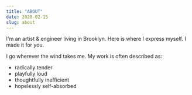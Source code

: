 ```yaml
---
title: "ABOUT"
date: 2020-02-15
slug: about
---
```


I'm an artist & engineer living in Brooklyn.
Here is where I express myself.
I made it for you.

I go wherever the wind takes me. My work is often described as:
- radically tender
- playfully loud
- thoughtfully inefficient
- hopelessly self-absorbed
